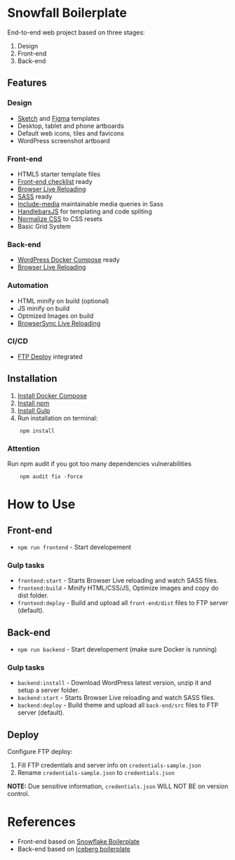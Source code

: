 # Snowfall Boilerplate

End-to-end web project based on three stages:

1. Design
2. Front-end
3. Back-end

## Features

### Design

- <a href="https://www.sketchapp.com/">Sketch</a> and <a href="https://www.figma.com/">Figma</a> templates
- Desktop, tablet and phone artboards
- Default web icons, tiles and favicons
- WordPress screenshot artboard

### Front-end

- HTML5 starter template files
- <a href="https://github.com/thedaviddias/Front-End-Checklist">Front-end checklist</a> ready
- <a href="https://www.browsersync.io/">Browser Live Reloading</a>
- <a href="https://sass-lang.com/">SASS</a> ready
- <a href="https://eduardoboucas.github.io/include-media/">Include-media</a> maintainable media queries in Sass
- <a href="https://handlebarsjs.com/">HandlebarsJS</a> for templating and code spliting
- <a href='https://github.com/necolas/normalize.css/'>Normalize CSS</a> to CSS resets
- Basic Grid System

### Back-end

- <a href="https://docs.docker.com/compose/wordpress/">WordPress Docker Compose</a> ready
- <a href="https://www.browsersync.io/">Browser Live Reloading</a>

### Automation

- HTML minify on build (optional)
- JS minify on build
- Optmized Images on build
- <a href="https://www.browsersync.io/">BrowserSync Live Reloading</a>

### CI/CD

- <a href="#deploy">FTP Deploy</a> integrated

## Installation

1. <a href="https://docs.docker.com/compose/install/">Install Docker Compose</a>
2. [Install npm](https://www.npmjs.com/get-npm)
3. [Install Gulp](https://gulpjs.com)
4. Run installation on terminal:

```terminal
    npm install
```

### Attention

Run npm audit if you got too many dependencies vulnerabilities

```terminal
    npm audit fix -force
```

# How to Use

## Front-end

- `npm run frontend` - Start developement

### Gulp tasks

- `frontend:start` - Starts Browser Live reloading and watch SASS files.
- `frontend:build` - Minify HTML/CSS/JS, Optimize images and copy do dist folder.
- `frontend:deploy` - Build and upload all `front-end/dist` files to FTP server (default).

## Back-end

- `npm run backend` - Start developement (make sure Docker is running)

### Gulp tasks

- `backend:install` - Download WordPress latest version, unzip it and setup a server folder.
- `backend:start` - Starts Browser Live reloading and watch SASS files.
- `backend:deploy` - Build theme and upload all `back-end/src` files to FTP server (default).

## Deploy

Configure FTP deploy:

1. Fill FTP credentials and server info on `credentials-sample.json`
2. Rename `credentials-sample.json` to `credentials.json`

<strong>NOTE:</strong>
Due sensitive information, `credentials.json` WILL NOT BE on version control.

# References

- Front-end based on <a href="https://github.com/marceloglacial/snowflake-boilerplate">Snowflake Boilerplate</a>
- Back-end based on <a href="https://github.com/marceloglacial/iceberg-boilerplate">Iceberg boilerplate</a>
